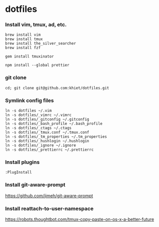 dotfiles
=======================

### Install vim, tmux, ad, etc.
```
brew install vim
brew install tmux
brew install the_silver_searcher
brew install fzf

gem install tmuxinator

npm install --global prettier
```

### git clone
```
cd; git clone git@github.com:khiet/dotfiles.git
```

### Symlink config files
```
ln -s dotfiles ~/.vim
ln -s dotfiles/_vimrc ~/.vimrc
ln -s dotfiles/_gitconfig ~/.gitconfig
ln -s dotfiles/_bash_profile ~/.bash_profile
ln -s dotfiles/_ctags ~/.ctags
ln -s dotfiles/_tmux.conf ~/.tmux.conf
ln -s dotfiles/_tm_properties ~/.tm_properties
ln -s dotfiles/_hushlogin ~/.hushlogin
ln -s dotfiles/_ignore ~/.ignore
ln -s dotfiles/_prettierrc ~/.prettierrc
```

### Install plugins
```
:PlugInstall
```

### Install git-aware-prompt
https://github.com/jimeh/git-aware-prompt

### Install reattach-to-user-namespace
https://robots.thoughtbot.com/tmux-copy-paste-on-os-x-a-better-future
